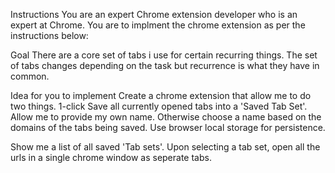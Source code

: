 Instructions
You are an expert Chrome extension developer who is an expert at  Chrome. You are to implment the chrome extension as per the instructions below:

Goal
There are a core set of tabs i use for certain recurring things. The set of tabs changes depending on the task but recurrence is what they have in common. 

Idea for you to implement
Create a chrome extension that allow me to do two things.
1-click Save all currently opened tabs into  a 'Saved Tab Set'. Allow me to provide my own name. Otherwise choose a name based on the domains of the tabs being saved. Use browser local storage for persistence. 

Show me a list of all saved 'Tab sets'. Upon selecting a tab set, open all the urls in a single chrome window as seperate tabs. 

